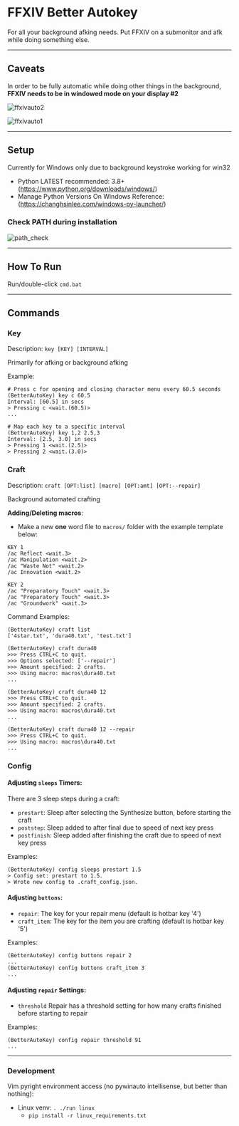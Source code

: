 # FFXIV Better Autokey

For all your background afking needs. Put FFXIV on a submonitor and afk while doing something else.

---

## Caveats
In order to be fully automatic while doing other things in the background, **FFXIV needs to be in windowed mode on your display #2**

![ffxivauto2](../assets/ffxivauto2.PNG)

![ffxivauto1](../assets/ffxivauto1.png)

---

## Setup

Currently for Windows only due to background keystroke working for win32

- Python LATEST recommended: 3.8+ (https://www.python.org/downloads/windows/)
- Manage Python Versions On Windows Reference: (https://changhsinlee.com/windows-py-launcher/)

### Check PATH during installation
![path_check](../assets/pythonpathcheck.PNG)

---

## How To Run

Run/double-click `cmd.bat`

---

## Commands

### Key
Description: `key [KEY] [INTERVAL]`

Primarily for afking or background afking

Example:

```
# Press c for opening and closing character menu every 60.5 seconds
(BetterAutoKey) key c 60.5
Interval: [60.5] in secs
> Pressing c <wait.(60.5)>
...

# Map each key to a specific interval
(BetterAutoKey) key 1,2 2.5,3
Interval: [2.5, 3.0] in secs
> Pressing 1 <wait.(2.5)>
> Pressing 2 <wait.(3.0)>
```

### Craft
Description: `craft [OPT:list] [macro] [OPT:amt] [OPT:--repair]`

Background automated crafting

**Adding/Deleting macros**:
  - Make a new **one** word file to `macros/` folder with the example template below:

```
KEY 1
/ac Reflect <wait.3>
/ac Manipulation <wait.2>
/ac "Waste Not" <wait.2>
/ac Innovation <wait.2>

KEY 2
/ac "Preparatory Touch" <wait.3>
/ac "Preparatory Touch" <wait.3>
/ac "Groundwork" <wait.3>
```

Command Examples:
```
(BetterAutoKey) craft list
['4star.txt', 'dura40.txt', 'test.txt']

(BetterAutoKey) craft dura40
>>> Press CTRL+C to quit.
>>> Options selected: ['--repair']
>>> Amount specified: 2 crafts.
>>> Using macro: macros\dura40.txt
...

(BetterAutoKey) craft dura40 12
>>> Press CTRL+C to quit.
>>> Amount specified: 2 crafts.
>>> Using macro: macros\dura40.txt
...

(BetterAutoKey) craft dura40 12 --repair
>>> Press CTRL+C to quit.
>>> Using macro: macros\dura40.txt
...
```

### Config

#### Adjusting `sleeps` Timers:
There are 3 sleep steps during a craft:
  - `prestart`: Sleep after selecting the Synthesize button, before starting the craft
  - `poststep`: Sleep added to after final <wait> due to speed of next key press
  - `postfinish`: Sleep added after finishing the craft due to speed of next key press

Examples:
```
(BetterAutoKey) config sleeps prestart 1.5
> Config set: prestart to 1.5.
> Wrote new config to .craft_config.json.
```

#### Adjusting `buttons`:
 - `repair`: The key for your repair menu (default is hotbar key '4')
 - `craft_item`: The key for the item you are crafting (default is hotbar key '5')

Examples:
```
(BetterAutoKey) config buttons repair 2
...
(BetterAutoKey) config buttons craft_item 3
...
```

#### Adjusting `repair` Settings:
 - `threshold` Repair has a threshold setting for how many crafts finished before starting to repair

 Examples:
 ```
 (BetterAutoKey) config repair threshold 91
 ...
 ```

---

### Development

Vim pyright environment access (no pywinauto intellisense, but better than nothing):
- Linux venv: `. ./run linux`
  - `pip install -r linux_requirements.txt`
